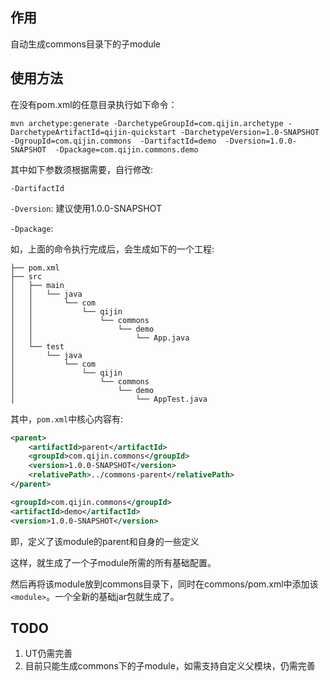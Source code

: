 ## 作用
自动生成commons目录下的子module

## 使用方法
在没有pom.xml的任意目录执行如下命令：

```
mvn archetype:generate -DarchetypeGroupId=com.qijin.archetype -DarchetypeArtifactId=qijin-quickstart -DarchetypeVersion=1.0-SNAPSHOT -DgroupId=com.qijin.commons  -DartifactId=demo  -Dversion=1.0.0-SNAPSHOT  -Dpackage=com.qijin.commons.demo
```

其中如下参数须根据需要，自行修改:

`-DartifactId`

`-Dversion`: 建议使用1.0.0-SNAPSHOT
  
`-Dpackage`: 

如，上面的命令执行完成后，会生成如下的一个工程:

```
├── pom.xml
├── src
│   ├── main
│   │   └── java
│   │       └── com
│   │           └── qijin
│   │               └── commons
│   │                   └── demo
│   │                       └── App.java
│   └── test
│       └── java
│           └── com
│               └── qijin
│                   └── commons
│                       └── demo
│                           └── AppTest.java
```

其中，`pom.xml`中核心内容有:

```xml
<parent>
    <artifactId>parent</artifactId>
    <groupId>com.qijin.commons</groupId>
    <version>1.0.0-SNAPSHOT</version>
    <relativePath>../commons-parent</relativePath>
</parent>

<groupId>com.qijin.commons</groupId>
<artifactId>demo</artifactId>
<version>1.0.0-SNAPSHOT</version>
```

即，定义了该module的parent和自身的一些定义

这样，就生成了一个子module所需的所有基础配置。

然后再将该module放到commons目录下，同时在commons/pom.xml中添加该`<module>`。一个全新的基础jar包就生成了。

## TODO
1. UT仍需完善
2. 目前只能生成commons下的子module，如需支持自定义父模块，仍需完善
